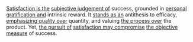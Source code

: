 
[Satisfaction is the](2/2/1/2/2/.Satisfaction) [subjective judgement of](2/2/3/2/2/_Subjective-Objective%20Knowledge) success, grounded in [personal gratification and](2/2/1/2/2/.Satisfaction) intrinsic reward. It [stands as an](1/1/3/1/1/1/1/.Singular) antithesis to efficacy, [emphasizing quality over](3/1/3/3/1/2/1/1/3/.Quality%20Control) quantity, and valuing [the process over](3/1/1/2/2/2/1/1/1/2/2/1/.Process) the product. Yet, [the pursuit of](2/3/3/.Human%20Endeavors) [satisfaction may compromise](2/2/1/2/2/.Satisfaction) [the objective measure](2/3/1/2/3/.Measurement) of success.

